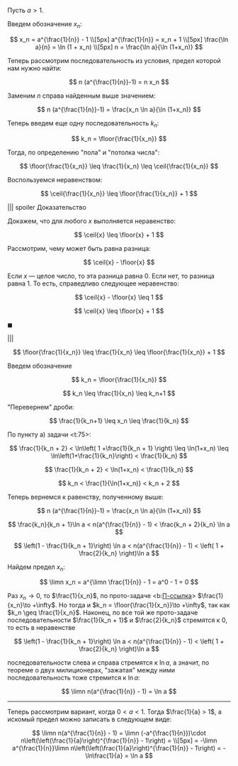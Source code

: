 Пусть $a>1$.

Введем обозначение $x_n$:

$$
    x_n = a^{\frac{1}{n}} - 1
    \\[5px]
    a^{\frac{1}{n}} = x_n + 1
    \\[5px]
    \frac{\ln a}{n} = \ln (1 + x_n)
    \\[5px]
    n = \frac{\ln a}{\ln (1+x_n)}
$$

Теперь рассмотрим последовательность из условия, предел которой нам нужно найти:

$$ n (a^{\frac{1}{n}}-1) = n x_n $$

Заменим $n$ справа найденным выше значением:

$$ n (a^{\frac{1}{n}}-1) = \frac{x_n \ln a}{\ln (1+x_n)} $$

Теперь введем еще одну последовательность $k_n$:

$$ k_n = \floor{\frac{1}{x_n}} $$

Тогда, по определению "пола" и "потолка числа":

$$ \floor{\frac{1}{x_n}} \leq \frac{1}{x_n} \leq \ceil{\frac{1}{x_n}} $$

Воспользуемся неравенством:

$$ \ceil{\frac{1}{x_n}} \leq \floor{\frac{1}{x_n}} + 1 $$

||| spoiler Доказательство

Докажем, что для любого $x$ выполняется неравенство:

$$ \ceil{x} \leq \floor{x} + 1 $$

Рассмотрим, чему может быть равна разница:

$$ \ceil{x} - \floor{x} $$

Если $x$ — целое число, то эта разница равна $0$. Если нет, то разница равна $1$. То есть, справедливо следующее неравенство:

$$ \ceil{x} - \floor{x} \leq 1 $$

$$ \ceil{x} \leq \floor{x} + 1 $$

$\blacksquare$

|||

$$ \floor{\frac{1}{x_n}} \leq \frac{1}{x_n} \leq \floor{\frac{1}{x_n}} + 1 $$

Введем обозначение

$$ k_n = \floor{\frac{1}{x_n}} $$

$$ k_n \leq \frac{1}{x_n} \leq k_n+1 $$

"Перевернем" дроби:

$$ \frac{1}{k_n+1} \leq x_n \leq \frac{1}{k_n} $$

По пункту а) задачи <t:75>:

$$ \frac{1}{k_n + 2} < \ln\left( 1 +\frac{1}{k_n + 1} \right) \leq \ln(1+x_n) \leq \ln\left(1+\frac{1}{k_n}\right) < \frac{1}{k_n} $$

$$ \frac{1}{k_n + 2} < \ln(1+x_n) < \frac{1}{k_n} $$

$$ k_n < \frac{1}{\ln(1+x_n)} < k_n + 2 $$

Теперь вернемся к равенству, полученному выше:

$$ n (a^{\frac{1}{n}}-1) = \frac{x_n \ln a}{\ln (1+x_n)} $$

$$ \frac{k_n}{k_n + 1}\ln a < n(a^{\frac{1}{n}} - 1) < \frac{k_n + 2}{k_n} \ln a $$

$$ \left(1 - \frac{1}{k_n + 1}\right) \ln a < n(a^{\frac{1}{n}} - 1) < \left( 1 + \frac{2}{k_n} \right)\ln a $$

Найдем предел $x_n$:

$$ \limn x_n = a^{\limn \frac{1}{n}} - 1 = a^0 - 1 = 0 $$

Раз $x_n\to 0$, то $\frac{1}{x_n}$, по прото-задаче <b:[П-ссылка](advanced/proto/sequence-lim/bm-bb)> $\frac{1}{x_n}\to +\infty$. Но тогда и $k_n = \floor{\frac{1}{x_n}}\to +\infty$, так как $k_n \geq \frac{1}{x_n}$. Наконец, по все той же прото-задаче
последовательности $\frac{1}{k_n + 1}$ и $\frac{2}{k_n}$ стремятся к $0$, то есть в неравенстве

$$ \left(1 - \frac{1}{k_n + 1}\right) \ln a < n(a^{\frac{1}{n}} - 1) < \left( 1 + \frac{2}{k_n} \right)\ln a $$

последовательности слева и справа стремятся к $\ln a$, а значит, по теореме о двух милиционерах, "зажатая" между ними последовательность тоже стремится к $\ln a$:

$$ \limn n(a^{\frac{1}{n}} - 1) = \ln a $$

---

Теперь рассмотрим вариант, когда $0 < a < 1$. Тогда $\frac{1}{a} > 1$, а искомый предел можно записать в следующем виде:

$$
    \limn n(a^{\frac{1}{n}} - 1) = \limn (-a^{\frac{1}{n}})\cdot n\left(\left(\frac{1}{a}\right)^{\frac{1}{n}} - 1\right) =
    \\[5px]
    = -\limn a^{\frac{1}{n}}\limn n\left(\left(\frac{1}{a}\right)^{\frac{1}{n}} - 1\right) = -\ln\frac{1}{a} = \ln a
$$